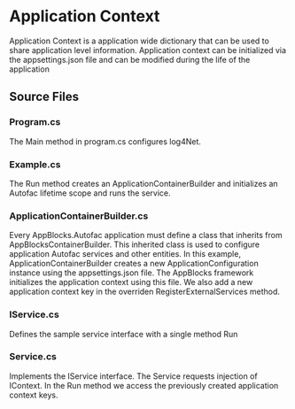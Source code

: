 # Application Context 

Application Context is a application wide dictionary that can be used to share application level information. Application context can be initialized via the appsettings.json file and can be modified during the life of the application

## Source Files

### Program.cs
The Main method in program.cs configures log4Net. 

### Example.cs
The Run method creates an ApplicationContainerBuilder and initializes an Autofac lifetime scope and runs the service. 

### ApplicationContainerBuilder.cs
Every AppBlocks.Autofac application must define a class that inherits from AppBlocksContainerBuilder. This inherited class is used to configure application Autofac services and other entities. In this example, ApplicationContainerBuilder creates a new ApplicationConfiguration instance using the appsettings.json file. The AppBlocks framework initializes the application context using this file. We also add a new application context key in the overriden RegisterExternalServices method. 

### IService.cs
Defines the sample service interface with a single method Run

### Service.cs
Implements the IService interface. The Service requests injection of IContext. In the Run method we access the previously created application context keys. 
